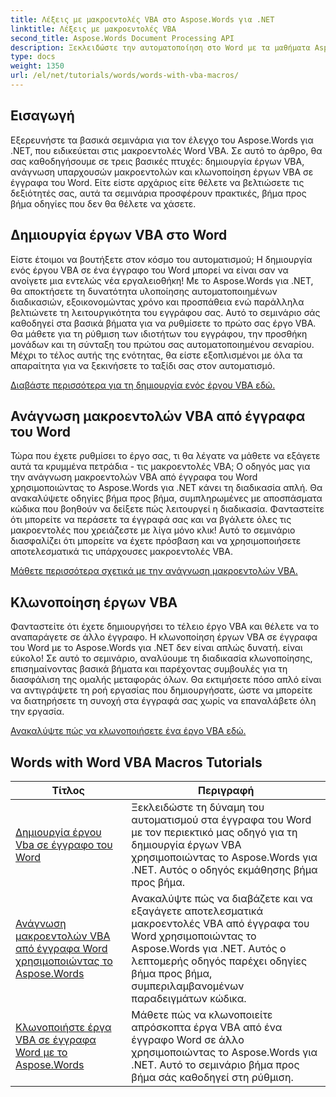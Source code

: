 ```yaml
---
title: Λέξεις με μακροεντολές VBA στο Aspose.Words για .NET
linktitle: Λέξεις με μακροεντολές VBA
second_title: Aspose.Words Document Processing API
description: Ξεκλειδώστε την αυτοματοποίηση στο Word με τα μαθήματα Aspose.Words για .NET. Δημιουργήστε, διαβάστε και κλωνοποιήστε αποτελεσματικά μακροεντολές VBA σε έγγραφα του Word.
type: docs
weight: 1350
url: /el/net/tutorials/words/words-with-vba-macros/
---
```

## Εισαγωγή

Εξερευνήστε τα βασικά σεμινάρια για τον έλεγχο του Aspose.Words για .NET, που ειδικεύεται στις μακροεντολές Word VBA. Σε αυτό το άρθρο, θα σας καθοδηγήσουμε σε τρεις βασικές πτυχές: δημιουργία έργων VBA, ανάγνωση υπαρχουσών μακροεντολών και κλωνοποίηση έργων VBA σε έγγραφα του Word. Είτε είστε αρχάριος είτε θέλετε να βελτιώσετε τις δεξιότητές σας, αυτά τα σεμινάρια προσφέρουν πρακτικές, βήμα προς βήμα οδηγίες που δεν θα θέλετε να χάσετε. 

## Δημιουργία έργων VBA στο Word

Είστε έτοιμοι να βουτήξετε στον κόσμο του αυτοματισμού; Η δημιουργία ενός έργου VBA σε ένα έγγραφο του Word μπορεί να είναι σαν να ανοίγετε μια εντελώς νέα εργαλειοθήκη! Με το Aspose.Words για .NET, θα αποκτήσετε τη δυνατότητα υλοποίησης αυτοματοποιημένων διαδικασιών, εξοικονομώντας χρόνο και προσπάθεια ενώ παράλληλα βελτιώνετε τη λειτουργικότητα του εγγράφου σας. Αυτό το σεμινάριο σάς καθοδηγεί στα βασικά βήματα για να ρυθμίσετε το πρώτο σας έργο VBA. Θα μάθετε για τη ρύθμιση των ιδιοτήτων του εγγράφου, την προσθήκη μονάδων και τη σύνταξη του πρώτου σας αυτοματοποιημένου σεναρίου. Μέχρι το τέλος αυτής της ενότητας, θα είστε εξοπλισμένοι με όλα τα απαραίτητα για να ξεκινήσετε το ταξίδι σας στον αυτοματισμό. 

[Διαβάστε περισσότερα για τη δημιουργία ενός έργου VBA εδώ.](./creating-vba-project/)

## Ανάγνωση μακροεντολών VBA από έγγραφα του Word

Τώρα που έχετε ρυθμίσει το έργο σας, τι θα λέγατε να μάθετε να εξάγετε αυτά τα κρυμμένα πετράδια - τις μακροεντολές VBA; Ο οδηγός μας για την ανάγνωση μακροεντολών VBA από έγγραφα του Word χρησιμοποιώντας το Aspose.Words για .NET κάνει τη διαδικασία απλή. Θα ανακαλύψετε οδηγίες βήμα προς βήμα, συμπληρωμένες με αποσπάσματα κώδικα που βοηθούν να δείξετε πώς λειτουργεί η διαδικασία. Φανταστείτε ότι μπορείτε να περάσετε τα έγγραφά σας και να βγάλετε όλες τις μακροεντολές που χρειάζεστε με λίγα μόνο κλικ! Αυτό το σεμινάριο διασφαλίζει ότι μπορείτε να έχετε πρόσβαση και να χρησιμοποιήσετε αποτελεσματικά τις υπάρχουσες μακροεντολές VBA. 

[Μάθετε περισσότερα σχετικά με την ανάγνωση μακροεντολών VBA.](./reading-vba-macros-word-document/)

## Κλωνοποίηση έργων VBA

Φανταστείτε ότι έχετε δημιουργήσει το τέλειο έργο VBA και θέλετε να το αναπαράγετε σε άλλο έγγραφο. Η κλωνοποίηση έργων VBA σε έγγραφα του Word με το Aspose.Words για .NET δεν είναι απλώς δυνατή. είναι εύκολο! Σε αυτό το σεμινάριο, αναλύουμε τη διαδικασία κλωνοποίησης, επισημαίνοντας βασικά βήματα και παρέχοντας συμβουλές για τη διασφάλιση της ομαλής μεταφοράς όλων. Θα εκτιμήσετε πόσο απλό είναι να αντιγράψετε τη ροή εργασίας που δημιουργήσατε, ώστε να μπορείτε να διατηρήσετε τη συνοχή στα έγγραφά σας χωρίς να επαναλάβετε όλη την εργασία. 

[Ανακαλύψτε πώς να κλωνοποιήσετε ένα έργο VBA εδώ.](./clone-vba-project-word-document/)

 ## Words with Word VBA Macros Tutorials
| Τίτλος | Περιγραφή |
| --- | --- |
| [Δημιουργία έργου Vba σε έγγραφο του Word](./creating-vba-project/) | Ξεκλειδώστε τη δύναμη του αυτοματισμού στα έγγραφα του Word με τον περιεκτικό μας οδηγό για τη δημιουργία έργων VBA χρησιμοποιώντας το Aspose.Words για .NET. Αυτός ο οδηγός εκμάθησης βήμα προς βήμα. |
| [Ανάγνωση μακροεντολών VBA από έγγραφα Word χρησιμοποιώντας το Aspose.Words](./reading-vba-macros-word-document/) | Ανακαλύψτε πώς να διαβάζετε και να εξαγάγετε αποτελεσματικά μακροεντολές VBA από έγγραφα του Word χρησιμοποιώντας το Aspose.Words για .NET. Αυτός ο λεπτομερής οδηγός παρέχει οδηγίες βήμα προς βήμα, συμπεριλαμβανομένων παραδειγμάτων κώδικα. |
| [Κλωνοποιήστε έργα VBA σε έγγραφα Word με το Aspose.Words](./clone-vba-project-word-document/) | Μάθετε πώς να κλωνοποιείτε απρόσκοπτα έργα VBA από ένα έγγραφο Word σε άλλο χρησιμοποιώντας το Aspose.Words για .NET. Αυτό το σεμινάριο βήμα προς βήμα σάς καθοδηγεί στη ρύθμιση. |